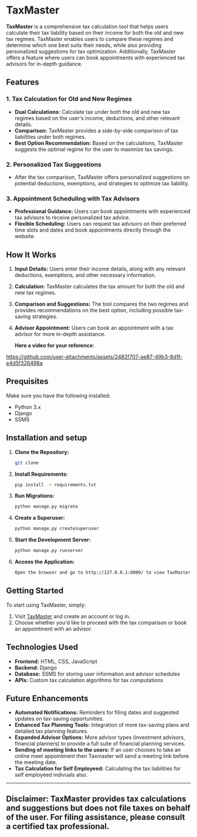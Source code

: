 # TaxMaster
**TaxMaster** is a comprehensive tax calculation tool that helps users calculate their tax liability based on their income for both the old and new tax regimes. TaxMaster enables users to compare these regimes and determine which one best suits their needs, while also providing personalized suggestions for tax optimization. Additionally, TaxMaster offers a feature where users can book appointments with experienced tax advisors for in-depth guidance.
## Features
### 1. Tax Calculation for Old and New Regimes
- **Dual Calculations:** Calculate tax under both the old and new tax regimes based on the user's income, deductions, and other relevant details.
- **Comparison:** TaxMaster provides a side-by-side comparison of tax liabilities under both regimes.
- **Best Option Recommendation:** Based on the calculations, TaxMaster suggests the optimal regime for the user to maximize tax savings.
### 2. Personalized Tax Suggestions
- After the tax comparison, TaxMaster offers personalized suggestions on potential deductions, exemptions, and strategies to optimize tax liability.
### 3. Appointment Scheduling with Tax Advisors
- **Professional Guidance:** Users can book appointments with experienced tax advisors to receive personalized tax advice.
- **Flexible Scheduling:** Users can request tax advisors on their preferred time slots and dates and book appointments directly through the website.
## How It Works
1. **Input Details:** Users enter their income details, along with any relevant deductions, exemptions, and other necessary information.
2. **Calculation:** TaxMaster calculates the tax amount for both the old and new tax regimes.
3. **Comparison and Suggestions:** The tool compares the two regimes and provides recommendations on the best option, including possible tax-saving strategies.
4. **Advisor Appointment:** Users can book an appointment with a tax advisor for more in-depth assistance.

   **Here a video for your reference:**
   

https://github.com/user-attachments/assets/2482f707-ae87-49b3-8d1f-e4d5f326498a


## Prequisites
Make sure you have the following installed:
- Python 3.x
- Django
- SSMS

## Installation and setup
1. **Clone the Repository:**
   ```bash
   git clone

2. **Install Requirements:**
   ```bash
   pip install -r requirements.txt

3. **Run Migrations:**
   ```bash
   python manage.py migrate

4. **Create a Superuser:**
   ```bash
   python manage.py createsuperuser

5. **Start the Development Server:**
   ```bash
   python manage.py runserver

6. **Access the Application:**
   ```bash
   Open the browser and go to http://127.0.0.1:8000/ to view TaxMaster.

## Getting Started
To start using TaxMaster, simply:
1. Visit [TaxMaster](https://yourwebsite.com) and create an account or log in.
2. Choose whether you'd like to proceed with the tax comparison or book an appointment with an advisor.
## Technologies Used
- **Frontend:** HTML, CSS, JavaScript
- **Backend:** Django
- **Database:** SSMS for storing user information and advisor schedules
- **APIs:** Custom tax calculation algorithms for tax computations
## Future Enhancements
- **Automated Notifications:** Reminders for filing dates and suggested updates on tax-saving opportunities.
- **Enhanced Tax Planning Tools:** Integration of more tax-saving plans and detailed tax planning features.
- **Expanded Advisor Options:** More advisor types (investment advisors, financial planners) to provide a full suite of financial planning services.
- **Sending of meeting links to the users:** If an user chooses to take an online meet appointment then Taxmaster will send a meeting link before the meeting date.
- **Tax Calculation for Self Employeed:** Calculating the tax liabilities for self employeed indivuals also.
---
**Disclaimer:** TaxMaster provides tax calculations and suggestions but does not file taxes on behalf of the user. For filing assistance, please consult a certified tax professional.
---
